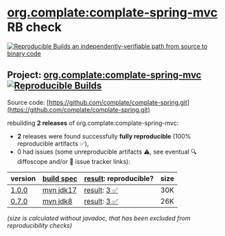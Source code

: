 [org.complate:complate-spring-mvc](https://central.sonatype.com/artifact/org.complate/complate-spring-mvc/versions) RB check
=======

[![Reproducible Builds](https://reproducible-builds.org/images/logos/rb.svg) an independently-verifiable path from source to binary code](https://reproducible-builds.org/)

## Project: [org.complate:complate-spring-mvc](https://central.sonatype.com/artifact/org.complate/complate-spring-mvc/versions) [![Reproducible Builds](https://img.shields.io/endpoint?url=https://raw.githubusercontent.com/jvm-repo-rebuild/reproducible-central/master/content/org/complate/spring/badge.json)](https://github.com/jvm-repo-rebuild/reproducible-central/blob/master/content/org/complate/spring/README.md)

Source code: [https://github.com/complate/complate-spring.git](https://github.com/complate/complate-spring.git)

rebuilding **2 releases** of org.complate:complate-spring-mvc:
- **2** releases were found successfully **fully reproducible** (100% reproducible artifacts :white_check_mark:),
- 0 had issues (some unreproducible artifacts :warning:, see eventual :mag: diffoscope and/or :memo: issue tracker links):

| version | [build spec](/BUILDSPEC.md) | [result](https://reproducible-builds.org/docs/jvm/): reproducible? | size |
| -- | --------- | ------ | -- |
| [1.0.0](https://central.sonatype.com/artifact/org.complate/complate-spring-mvc/1.0.0/pom) | [mvn jdk17](complate-spring-mvc-1.0.0.buildspec) | [result](complate-spring-mvc-1.0.0.buildinfo): [3 :white_check_mark: ](complate-spring-mvc-1.0.0.buildcompare) | 30K |
| [0.7.0](https://central.sonatype.com/artifact/org.complate/complate-spring-mvc/0.7.0/pom) | [mvn jdk8](complate-spring-mvc-0.7.0.buildspec) | [result](complate-spring-mvc-0.7.0.buildinfo): [3 :white_check_mark: ](complate-spring-mvc-0.7.0.buildcompare) | 26K |

<i>(size is calculated without javadoc, that has been excluded from reproducibility checks)</i>
